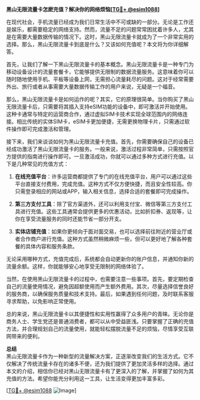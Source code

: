 **黑山无限流量卡怎麽充值？解决你的网络烦恼[[TG💪+ @esim1088](https://t.me/s/esim1088)]**

在现代社会，手机流量已经成为我们日常生活中不可或缺的一部分。无论是工作还是娱乐，都需要稳定的网络支持。然而，流量不足的问题常常困扰着许多人，尤其是在需要大量数据传输的情况下。这时，黑山无限流量卡就成为了一个非常实用的选择。那么，黑山无限流量卡到底是什么？又该如何充值呢？本文将为你详细解答。

首先，让我们了解一下黑山无限流量卡的基本概念。黑山无限流量卡是一种专门为移动设备设计的流量套餐卡，它能够提供无限制的数据流量服务。这意味着你可以随时随地使用手机、平板等设备上网，无需担心流量耗尽的问题。这对于经常需要外出、旅行或者从事需要大量数据传输工作的用户来说，无疑是一个福音。

那么，黑山无限流量卡是如何运作的呢？其实，它的原理很简单。当你购买了黑山无限流量卡后，只需要将其插入支持eSIM功能的设备中，即可激活并开始使用。这种卡通常与特定的运营商合作，通过虚拟SIM卡技术实现全球范围内的网络连接。相比传统的实体SIM卡，eSIM卡更加便捷，无需更换物理卡片，只需通过软件操作即可完成激活和管理。

接下来，我们来谈谈如何为黑山无限流量卡充值。首先，你需要确保自己的设备已经成功激活了黑山无限流量卡的服务。一般来说，激活过程非常简单，只需按照官方提供的指南进行操作即可。一旦激活成功，你就可以通过多种方式进行充值。以下是几种常见的充值方式：

1. **在线充值平台**：许多运营商都提供了专门的在线充值平台，用户可以通过这些平台直接支付费用，完成充值。这种方式不仅方便快捷，而且安全性较高。你只需登录相应的网站或APP，输入相关信息，选择合适的套餐即可完成操作。

2. **第三方支付工具**：除了官方渠道外，还可以利用支付宝、微信等第三方支付工具进行充值。这些工具通常会提供更多的优惠活动，比如折扣券、返现等，让你在享受流量服务的同时还能节省一部分开支。

3. **实体店铺充值**：如果你更倾向于面对面交易，也可以选择前往附近的营业厅或者合作商户进行充值。这种方式虽然稍微麻烦一些，但可以更好地了解各种套餐的具体内容和服务条款。

无论采用哪种方式，充值完成后，系统都会自动更新你的账户信息，并通知你新的流量余额。这样，你就能够安心地享受无限制的网络体验了。

当然，在使用黑山无限流量卡的过程中，也需要注意一些事项。首先，要定期检查自己的流量使用情况，避免因超额使用而产生额外费用。其次，尽量选择信誉良好的服务商，以确保服务质量和技术支持。最后，如果遇到任何问题，及时联系客服寻求帮助，以免影响正常使用。

总的来说，黑山无限流量卡以其便捷性和实用性赢得了众多用户的青睐。无论你是商务人士、学生党还是普通消费者，都可以从中受益匪浅。只要掌握了正确的充值方法，并合理规划自己的流量使用，就能轻松摆脱流量不足的烦恼，尽情享受互联网带来的便利。

**总结**  
黑山无限流量卡作为一种新型的流量解决方案，正逐渐改变我们的生活方式。它不仅解决了传统流量卡存在的诸多不便，还为我们提供了更加灵活多样的选择。通过本文的介绍，相信你已经对黑山无限流量卡有了更深入的了解，并掌握了如何为其充值的方法。希望你能充分利用这一工具，让生活变得更加丰富多彩。

[[TG💪+ @esim1088](https://t.me/s/esim1088) ![Image](https://i.postimg.cc/4NQfJmqS/Snipaste-2025-05-13-00-14-12.png)]